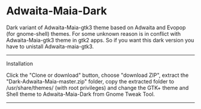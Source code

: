 # Adwaita-Maia-Dark
Dark variant of Adwaita-Maia-gtk3  theme based on Adwaita and Evopop (for gnome-shell) themes. 
For some unknown reason is in conflict with Adwaita-Maia-gtk3 theme in gtk2 apps. 
So if you want this dark version you have to unistall Adwaita-maia-gtk3.

--------------------------------------------------------------------------------------------

Installation

Click the "Clone or download" button, choose "download ZIP",  extract the "Dark-Adwaita-Maia-master.zip" folder, copy the extracted folder to  /usr/share/themes/ (with root privileges) and change the GTK+ theme and Shell theme to Adwaita-Maia-Dark from Gnome Tweak Tool.

---------------------------------------------------------------------------------------------
